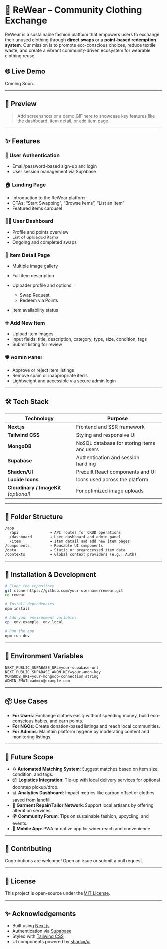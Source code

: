 # 👕 ReWear – Community Clothing Exchange

ReWear is a sustainable fashion platform that empowers users to exchange their unused clothing through **direct swaps** or a **point-based redemption system**. Our mission is to promote eco-conscious choices, reduce textile waste, and create a vibrant community-driven ecosystem for wearable clothing reuse.

## 🌐 Live Demo

Coming Soon...

---

## 📸 Preview

> Add screenshots or a demo GIF here to showcase key features like the dashboard, item detail, or add item page.

---

## ✨ Features

### 👤 User Authentication

* Email/password-based sign-up and login
* User session management via Supabase

### 🏠 Landing Page

* Introduction to the ReWear platform
* CTAs: “Start Swapping”, “Browse Items”, “List an Item”
* Featured items carousel

### 🧑‍💼 User Dashboard

* Profile and points overview
* List of uploaded items
* Ongoing and completed swaps

### 👗 Item Detail Page

* Multiple image gallery
* Full item description
* Uploader profile and options:

  * Swap Request
  * Redeem via Points
* Item availability status

### ➕ Add New Item

* Upload item images
* Input fields: title, description, category, type, size, condition, tags
* Submit listing for review

### 🛡 Admin Panel

* Approve or reject item listings
* Remove spam or inappropriate items
* Lightweight and accessible via secure admin login

---

## 🛠 Tech Stack

| Technology                             | Purpose                                    |
| -------------------------------------- | ------------------------------------------ |
| **Next.js**                            | Frontend and SSR framework                 |
| **Tailwind CSS**                       | Styling and responsive UI                  |
| **MongoDB**                            | NoSQL database for storing items and users |
| **Supabase**                           | Authentication and session handling        |
| **Shadcn/UI**                          | Prebuilt React components and UI           |
| **Lucide Icons**                       | Icons used across the platform             |
| **Cloudinary / ImageKit** *(optional)* | For optimized image uploads                |

---

## 📁 Folder Structure

```
/app
  /api              → API routes for CRUD operations
  /dashboard        → User dashboard and admin panel
  /item             → Item detail and add new item pages
/components         → Reusable UI components
/data               → Static or preprocessed item data
/contexts           → Global context providers (e.g., Auth)
```

---

## 🧪 Installation & Development

```bash
# Clone the repository
git clone https://github.com/your-username/rewear.git
cd rewear

# Install dependencies
npm install

# Add your environment variables
cp .env.example .env.local

# Run the app
npm run dev
```

---

## 🔐 Environment Variables

```
NEXT_PUBLIC_SUPABASE_URL=your-supabase-url
NEXT_PUBLIC_SUPABASE_ANON_KEY=your-anon-key
MONGODB_URI=your-mongodb-connection-string
ADMIN_EMAIL=admin@example.com
```

---

## 📦 Use Cases

* **For Users**: Exchange clothes easily without spending money, build eco-conscious habits, and earn points.
* **For NGOs**: Create donation-based listings and reach local communities.
* **For Admins**: Maintain platform hygiene by moderating content and monitoring listings.

---

## 🌱 Future Scope

* ♻️ **Automated Matching System**: Suggest matches based on item size, condition, and tags.
* 📦 **Logistics Integration**: Tie-up with local delivery services for optional doorstep pickup/drop.
* 📊 **Analytics Dashboard**: Impact metrics like carbon offset or clothes saved from landfill.
* 🧵 **Garment Repair/Tailor Network**: Support local artisans by offering alteration services.
* 🌍 **Community Forum**: Tips on sustainable fashion, upcycling, and events.
* 📱 **Mobile App**: PWA or native app for wider reach and convenience.

---

## 🤝 Contributing

Contributions are welcome! Open an issue or submit a pull request.

---

## 📜 License

This project is open-source under the [MIT License](LICENSE).

---

## ✨ Acknowledgements

* Built using [Next.js](https://nextjs.org/)
* Authentication via [Supabase](https://supabase.com/)
* Styled with [Tailwind CSS](https://tailwindcss.com/)
* UI components powered by [shadcn/ui](https://ui.shadcn.com/)
